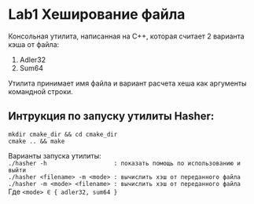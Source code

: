 # Lab1 Хеширование файла

Консольная утилита, написанная на C++, которая считает 2 варианта кэша от файла:

1. Adler32
2. Sum64

Утилита принимает имя файла и вариант расчета хеша как аргументы командной строки.

## Интрукция по запуску утилиты Hasher:
``mkdir cmake_dir && cd cmake_dir``  
``cmake .. && make``  

Варианты запуска утилиты:  
``./hasher -h                   : показать помощь по использованию и выйти``  
``./hasher <filename> -m <mode> : вычислить хэш от переданного файла``  
``./hasher -m <mode> <filename> : вычислить хэш от переданного файла``  
Где ``<mode> ∈ { adler32, sum64 }``  
